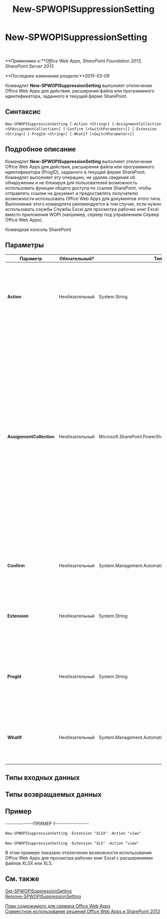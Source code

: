 ﻿---
title: New-SPWOPISuppressionSetting
TOCTitle: New-SPWOPISuppressionSetting
ms:assetid: 7e6bb8f5-3124-4568-80c6-02cae46b803b
ms:mtpsurl: https://technet.microsoft.com/ru-ru/library/JJ219443(v=office.15)
ms:contentKeyID: 49624489
ms.date: 12/22/2017
mtps_version: v=office.15
ms.translationtype: HT
---

# New-SPWOPISuppressionSetting

 

_**Применимо к:**Office Web Apps, SharePoint Foundation 2013, SharePoint Server 2013_

_**Последнее изменение раздела:**2015-03-09_

Командлет **New-SPWOPISuppressionSetting** выполняет отключение Office Web Apps для действия, расширения файла или программного идентификатора, заданного в текущей ферме SharePoint.

## Синтаксис

    New-SPWOPISuppressionSetting [-Action <String>] [-AssignmentCollection <SPAssignmentCollection>] [-Confirm [<SwitchParameter>]] [-Extension <String>] [-ProgId <String>] [-WhatIf [<SwitchParameter>]]

## Подробное описание

Командлет **New-SPWOPISuppressionSetting** выполняет отключение Office Web Apps для действия, расширения файла или программного идентификатора (ProgID), заданного в текущей ферме SharePoint. Командлет выполняет эту операцию, не удаляя сведения об обнаружении и не блокируя для пользователей возможность использовать функции общего доступа по ссылке SharePoint, чтобы отправлять ссылки на документ и предоставлять получателю возможности использовать Office Web Apps для документов этого типа. Выполнение этого командлета рекомендуется в том случае, если нужно использовать службы Службы Excel для просмотра рабочих книг Excel вместо приложения WOPI (например, сервер под управлением Сервер Office Web Apps).

Командная консоль SharePoint

## Параметры


<table>
<colgroup>
<col style="width: 25%" />
<col style="width: 25%" />
<col style="width: 25%" />
<col style="width: 25%" />
</colgroup>
<thead>
<tr class="header">
<th>Параметр</th>
<th>Обязательный?</th>
<th>Тип</th>
<th>Описание</th>
</tr>
</thead>
<tbody>
<tr class="odd">
<td><p><strong>Action</strong></p></td>
<td><p>Необязательный</p></td>
<td><p>System.String</p></td>
<td><p>Задает действие блокировки для данного расширения или программного идентификатора (ProgID). Например, &quot;view&quot;, &quot;edit&quot; и &quot;embedview&quot;. Чтобы получить полный список действий, выполните командлет <strong>Get-SPWOPIBinding</strong>.</p></td>
</tr>
<tr class="even">
<td><p><strong>AssignmentCollection</strong></p></td>
<td><p>Необязательный</p></td>
<td><p>Microsoft.SharePoint.PowerShell.SPAssignmentCollection</p></td>
<td><p>Управляет объектами в целях надлежащего удаления. При использовании таких объектов, как <strong>SPWeb</strong> и <strong>SPSite</strong>, может расходоваться много памяти. Для их использования в скриптах Windows PowerShell требуется надлежащее управление памятью. Вы можете назначать объекты <strong>SPAssignment</strong> переменной, а также удалять ненужные объекты, чтобы освободить память. Объекты <strong>SPWeb</strong>, <strong>SPSite</strong> и <strong>SPSiteAdministration</strong> удаляются автоматически, если не используется коллекция назначений или параметр <strong>Global</strong>.</p>
<div class="alert">
<table>
<thead>
<tr class="header">
<th><img src="images/JJ219451.note(Office.15).gif" title="Примечание" alt="Примечание" /><strong>Примечание</strong></th>
</tr>
</thead>
<tbody>
<tr class="odd">
<td>При использовании параметра <strong>Global</strong> все объекты содержатся в глобальном хранилище. Если объекты не используются сразу или удаляются с помощью команды <strong>Stop-SPAssignment</strong>, может возникнуть нехватка памяти.</td>
</tr>
</tbody>
</table>

</div></td>
</tr>
<tr class="odd">
<td><p><strong>Confirm</strong></p></td>
<td><p>Необязательный</p></td>
<td><p>System.Management.Automation.SwitchParameter</p></td>
<td><p>Предлагает подтвердить выполнение команды. Чтобы получить дополнительные сведения, введите следующую команду: <strong>get-help about_commonparameters</strong></p></td>
</tr>
<tr class="even">
<td><p><strong>Extension</strong></p></td>
<td><p>Необязательный</p></td>
<td><p>System.String</p></td>
<td><p>Задает расширение файла для блокировки. Выполните командлет Get-SPWOPIBinding, чтобы получить список расширений файлов, поддерживаемых приложением WOPI.</p></td>
</tr>
<tr class="odd">
<td><p><strong>ProgId</strong></p></td>
<td><p>Необязательный</p></td>
<td><p>System.String</p></td>
<td><p>Задает программный идентификатор (ProgID) приложения для блокировки. Выполните командлет Get-SPWOPIBinding, чтобы получить список программных идентификаторов, поддерживаемых приложением WOPI.</p></td>
</tr>
<tr class="even">
<td><p><strong>WhatIf</strong></p></td>
<td><p>Необязательный</p></td>
<td><p>System.Management.Automation.SwitchParameter</p></td>
<td><p>Отображает описание команды. При этом сама команда не выполняется. Чтобы получить дополнительные сведения, введите следующую команду: <strong>get-help about_commonparameters</strong>.</p></td>
</tr>
</tbody>
</table>


## Типы входных данных

## Типы возвращаемых данных

## Пример

\--------------ПРИМЕР 1-----------------

    New-SPWOPISuppressionSetting -Extension "XLSX" -Action "view"

    New-SPWOPISuppressionSetting -Extension "XLS" -Action "view"

В этом примере показано отключение возможности использования Office Web Apps для просмотра рабочих книг Excel с расширениями файлов XLSX или XLS.

## См. также


[Get-SPWOPISuppressionSetting](get-spwopisuppressionsetting.md)  
[Remove-SPWOPISuppressionSetting](remove-spwopisuppressionsetting.md)  


[План содержимого для сервера Office Web Apps](content-roadmap-for-office-web-apps-server.md)  
[Совместное использование решений Office Web Apps и SharePoint 2013](use-office-web-apps-with-sharepoint-2013.md)

